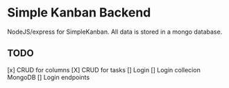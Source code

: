 # Simple Kanban Backend

NodeJS/express for SimpleKanban. All data is stored in a mongo database.

## TODO
[x] CRUD for columns
[X] CRUD for tasks
[]  Login
    []  Login collecion MongoDB
    []  Login endpoints
    

